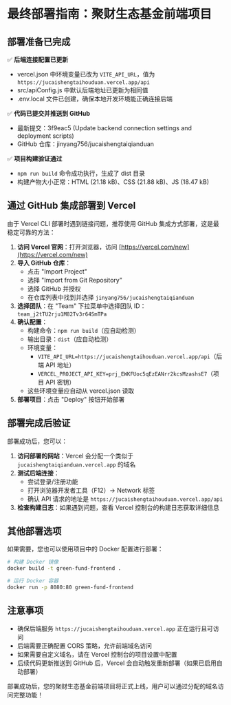 # 最终部署指南：聚财生态基金前端项目

## 部署准备已完成

✅ **后端连接配置已更新**
- vercel.json 中环境变量已改为 `VITE_API_URL`，值为 `https://jucaishengtaihouduan.vercel.app/api`
- src/apiConfig.js 中默认后端地址已更新为相同值
- .env.local 文件已创建，确保本地开发环境能正确连接后端

✅ **代码已提交并推送到 GitHub**
- 最新提交：3f9eac5 (Update backend connection settings and deployment scripts)
- GitHub 仓库：jinyang756/jucaishengtaiqianduan

✅ **项目构建验证通过**
- `npm run build` 命令成功执行，生成了 dist 目录
- 构建产物大小正常：HTML (21.18 kB)、CSS (21.88 kB)、JS (18.47 kB)

## 通过 GitHub 集成部署到 Vercel

由于 Vercel CLI 部署时遇到链接问题，推荐使用 GitHub 集成方式部署，这是最稳定可靠的方法：

1. **访问 Vercel 官网**：打开浏览器，访问 [https://vercel.com/new](https://vercel.com/new)
2. **导入 GitHub 仓库**：
   - 点击 "Import Project"
   - 选择 "Import from Git Repository"
   - 选择 GitHub 并授权
   - 在仓库列表中找到并选择 `jinyang756/jucaishengtaiqianduan`
3. **选择团队**：在 "Team" 下拉菜单中选择团队 ID：`team_j2tTU2rju1M82Tv3r64SmTPa`
4. **确认配置**：
   - 构建命令：`npm run build`（应自动检测）
   - 输出目录：`dist`（应自动检测）
   - 环境变量：
     - `VITE_API_URL=https://jucaishengtaihouduan.vercel.app/api`（后端 API 地址）
     - `VERCEL_PROJECT_API_KEY=prj_EWKFUoc5qEzEANrr2kcsMzashsE7`（项目 API 密钥）
   - 这些环境变量应自动从 vercel.json 读取
5. **部署项目**：点击 "Deploy" 按钮开始部署

## 部署完成后验证

部署成功后，您可以：

1. **访问部署的网站**：Vercel 会分配一个类似于 `jucaishengtaiqianduan.vercel.app` 的域名
2. **测试后端连接**：
   - 尝试登录/注册功能
   - 打开浏览器开发者工具（F12）→ Network 标签
   - 确认 API 请求的地址是 `https://jucaishengtaihouduan.vercel.app/api`
3. **检查构建日志**：如果遇到问题，查看 Vercel 控制台的构建日志获取详细信息

## 其他部署选项

如果需要，您也可以使用项目中的 Docker 配置进行部署：

```bash
# 构建 Docker 镜像
docker build -t green-fund-frontend .

# 运行 Docker 容器
docker run -p 8080:80 green-fund-frontend
```

## 注意事项

- 确保后端服务 `https://jucaishengtaihouduan.vercel.app` 正在运行且可访问
- 后端需要正确配置 CORS 策略，允许前端域名访问
- 如果需要自定义域名，请在 Vercel 控制台的项目设置中配置
- 后续代码更新推送到 GitHub 后，Vercel 会自动触发重新部署（如果已启用自动部署）

部署成功后，您的聚财生态基金前端项目将正式上线，用户可以通过分配的域名访问完整功能！